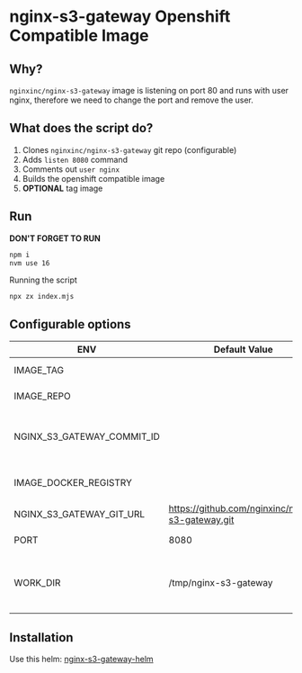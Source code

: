 # nginx-s3-gateway Openshift Compatible Image

## Why?

`nginxinc/nginx-s3-gateway` image is listening on port 80 and runs with user nginx,
therefore we need to change the port and remove the user.

## What does the script do?

1. Clones `nginxinc/nginx-s3-gateway` git repo (configurable)
2. Adds `listen 8080` command
3. Comments out `user nginx`
4. Builds the openshift compatible image
5. **OPTIONAL** tag image

## Run

**DON'T FORGET TO RUN**
```sh
npm i
nvm use 16
```

Running the script
```
npx zx index.mjs
```

## Configurable options
| ENV                        | Default Value                                    | Description                                                  | mandatory? |
|----------------------------|--------------------------------------------------|--------------------------------------------------------------|------------|
| IMAGE_TAG                  |                                                  | The version of the image                                     | yes        |
| IMAGE_REPO                 |                                                  | The name of the image                                        | yes        |
| NGINX_S3_GATEWAY_COMMIT_ID |                                                  | A specific `nginxinc/nginx-s3-gateway` short commit id (SHA) | no         |
| IMAGE_DOCKER_REGISTRY      |                                                  | If set it will tag image with registry prefix                | no         |
| NGINX_S3_GATEWAY_GIT_URL   | https://github.com/nginxinc/nginx-s3-gateway.git | The https url of the git repo                                | no         |
| PORT                       | 8080                                             | Nginx port number                                            | no         |
| WORK_DIR                   | /tmp/nginx-s3-gateway                            | The folder where the script temporarily clones the git repo  | no         |

## Installation

Use this helm: [nginx-s3-gateway-helm](https://github.com/MapColonies/nginx-s3-gateway-helm)
